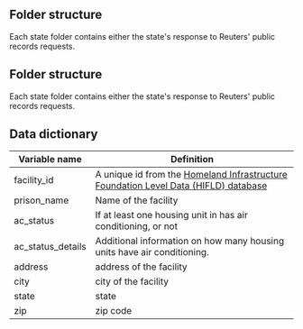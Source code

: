 ## Folder structure

Each state folder contains either the state's response to Reuters' public records requests.


## Folder structure

Each state folder contains either the state's response to Reuters' public records requests.

## Data dictionary

Variable name | Definition
------------- | ----------
facility_id | A unique id from the [Homeland Infrastructure Foundation Level Data (HIFLD) database](https://hifld-geoplatform.hub.arcgis.com/datasets/geoplatform::prison-boundaries-1/about) 
prison_name | Name of the facility
ac_status   | If at least one housing unit in has air conditioning, or not 
ac_status_details | Additional information on how many housing units have air conditioning. 
address | address of the facility
city | city of the facility
state | state 
zip | zip code  
